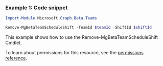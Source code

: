 ### Example 1: Code snippet

```powershellImport-Module Microsoft.Graph.Beta.Teams

Remove-MgBetaTeamScheduleShift -TeamId $teamId -ShiftId $shiftId
```
This example shows how to use the Remove-MgBetaTeamScheduleShift Cmdlet.
To learn about permissions for this resource, see the [permissions reference](/graph/permissions-reference).

